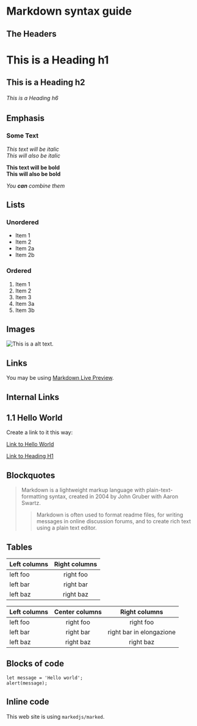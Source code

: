 # Markdown syntax guide

## The Headers

# This is a Heading h1
## This is a Heading h2 
###### This is a Heading h6

## Emphasis

### Some Text ###

*This text will be italic*  
_This will also be italic_

**This text will be bold**  
__This will also be bold__

_You **can** combine them_

## Lists

### Unordered

* Item 1
* Item 2
* Item 2a
* Item 2b

### Ordered

1. Item 1
1. Item 2
1. Item 3
  1. Item 3a
  1. Item 3b

## Images

![This is a alt text.](/image/sample.png "This is a sample image.")

## Links

You may be using [Markdown Live Preview](https://markdownlivepreview.com/).

## Internal Links

## 1.1 Hello World

Create a link to it this way:

[Link to Hello World](#11-hello-world)

[Link to Heading H1](#this-is-a-heading-h1)

## Blockquotes

> Markdown is a lightweight markup language with plain-text-formatting syntax, created in 2004 by John Gruber with Aaron Swartz.
>
>> Markdown is often used to format readme files, for writing messages in online discussion forums, and to create rich text using a plain text editor.

## Tables

| Left columns  | Right columns |
| ------------- |:-------------:|
| left foo      | right foo     |
| left bar      | right bar     |
| left baz      | right baz     |

| Left columns  | Center columns | Right columns |
| ------------- |:-------------:| :-------------:|
| left foo      | right foo     | right foo     |
| left bar      | right bar     | right bar  in elongazione   |
| left baz      | right baz     | right baz     |


## Blocks of code

```
let message = 'Hello world';
alert(message);
```

## Inline code

This web site is using `markedjs/marked`.
